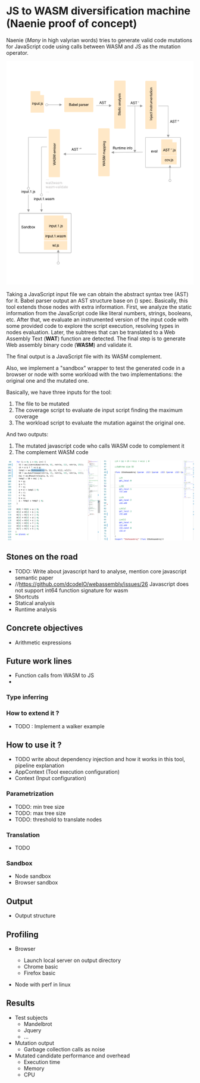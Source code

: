 # JS to WASM diversification machine (Naenie proof of concept)

Naenie (*Many* in high valyrian words) tries to generate valid code mutations for JavaScript code using calls between WASM and JS as the mutation operator.

![Workflow](docs/imgs/workflow.png)

Taking a JavaScript input file we can obtain the abstract syntax tree (AST) for it. Babel parser output an AST structure base on () spec. Basically, this tool extends those nodes with extra information. First, we analyze the static information from the JavaScript code like literal numbers, strings, booleans, etc. After that, we evaluate an instrumented version of the input code with some provided code to explore the script execution, resolving types in nodes evaluation. Later, the subtrees that can be translated to a Web Assembly Text (**WAT**) function are detected. The final step is to generate Web assembly binary code (**WASM**) and validate it.

The final output is a JavaScript file with its WASM complement.

Also, we implement a "sandbox" wrapper to test the generated code in a browser or node with some workload with the two implementations: the original one and the mutated one.

Basically, we have three inputs for the tool:
1. The file to be mutated
2. The coverage script to evaluate de input script finding the maximum coverage
3. The workload script to evaluate the mutation against the original one.

And two outputs:
1. The mutated javascript code who calls WASM code to complement it
2. The complement WASM code

![Example](docs/imgs/result2.png)

## Stones on the road

- TODO: Write about javascript hard to analyse, mention core javascript semantic paper
- //https://github.com/dcodeIO/webassembly/issues/26 Javascript does not support int64 function signature for wasm
- Shortcuts
- Statical analysis
- Runtime analysis


## Concrete objectives
- Arithmetic expressions

## Future work lines
- Function calls from WASM to JS
- 

### Type inferring

### How to extend it ?

- TODO : Implement a walker example

## How to use it ?

- TODO write about dependency injection and how it works in this tool, pipeline explanation
- AppContext (Tool execution configuration)
- Context (Input configuration)

### Parametrization
- TODO: min tree size
- TODO: max tree size
- TODO: threshold to translate nodes

### Translation

- TODO

### Sandbox
- Node sandbox
- Browser sandbox

## Output

- Output structure

## Profiling

- Browser
  - Launch local server on output directory
  - Chrome basic
  - Firefox basic
  
- Node with perf in linux

## Results
- Test subjects
  - Mandelbrot
  - Jquery
  - ...
- Mutation output
  - Garbage collection calls as noise
- Mutated candidate performance and overhead
  - Execution time
  - Memory
  - CPU

